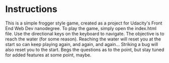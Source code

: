 Instructions
===============================

This is a simple frogger style game, created as a project for Udacity's Front End Web Dev nanodegree. To play the game, simply open the index.html file. Use the directional keys on the keyboard to navigate. The objective is to reach the water (for some reason). Reaching the water will reset you at the start so can keep playing again, and again, and again... Striking a bug will also reset you to the start. Begs the questions as to the point, but stay tuned for added features at some point, maybe.
